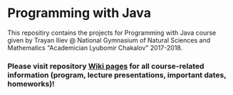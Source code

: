 # Programming with Java 

This repositiry contains the projects for Programming with Java course given by Trayan Iliev @ National Gymnasium of Natural Sciences and Mathematics "Academician Lyubomir Chakalov" 2017-2018.

### Please visit repository [Wiki pages](https://github.com/iproduct/course-java-npmg/wiki) for all course-related information (program, lecture presentations, important dates, homeworks)!
